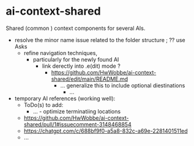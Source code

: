 # ai-context-shared
Shared (common ) context components for several AIs.

- resolve the minor name issue related to the folder structure ; ?? use Asks
  - refine navigation techniques,
    - particularly for the newly found AI
      - link derectly into .e(dit) mode ?
        - https://github.com/HwWobbe/ai-context-shared/edit/main/README.md
          - ... generalize this to include optional diestinations
            - ...
- temporary AI references (working well):
  - ToDo(s) to add:
    - ... - optimize terminatiing locations
  - https://github.com/HwWobbe/ai-context-shared/pull/1#issuecomment-3148468854
  - https://chatgpt.com/c/688bf9f0-a5a8-832c-a69e-2281401511ed
  - ...
